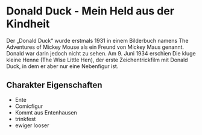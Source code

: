 # Donald Duck - Mein Held aus der Kindheit
Der „Donald Duck“ wurde erstmals 1931 in einem Bilderbuch namens The Adventures of Mickey Mouse als ein Freund von Mickey Maus genannt.
Donald war darin jedoch nicht zu sehen.
Am 9. Juni 1934 erschien Die kluge kleine Henne (The Wise Little Hen), der erste Zeichentrickfilm mit Donald Duck, in dem er aber nur eine Nebenfigur ist.
## Charakter Eigenschaften
* Ente
* Comicfigur
* Kommt aus Entenhausen
* trinkfest
* ewiger looser

